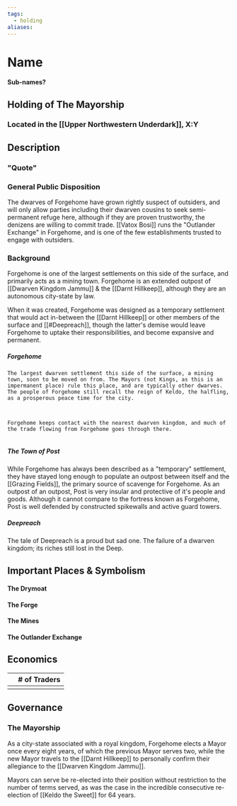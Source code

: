 ```yaml
---
tags:
  - holding
aliases:
---
```

# Name
#### Sub-names?
## Holding of The Mayorship
### Located in the [[Upper Northwestern Underdark]], X:Y
## Description
### "Quote"

### General Public Disposition
The dwarves of Forgehome have grown rightly suspect of outsiders, and will only allow parties including their dwarven cousins to seek semi-permanent refuge here, although if they are proven trustworthy, the denizens are willing to commit trade. [[Vatox Bosi]] runs the "Outlander Exchange" in Forgehome, and is one of the few establishments trusted to engage with outsiders.

### Background
Forgehome is one of the largest settlements on this side of the surface, and primarily acts as a mining town. Forgehome is an extended outpost of [[Dwarven Kingdom Jammu]] & the [[Darnt Hillkeep]], although they are an autonomous city-state by law.

When it was created, Forgehome was designed as a temporary settlement that would act in-between the [[Darnt Hillkeep]] or other members of the surface and [[#Deepreach]], though the latter's demise would leave Forgehome to uptake their responsibilities, and become expansive and permanent.

##### Forgehome
```
The largest dwarven settlement this side of the surface, a mining town, soon to be moved on from. The Mayors (not Kings, as this is an impermanent place) rule this place, and are typically other dwarves. The people of Forgehome still recall the reign of Keldo, the halfling, as a prosperous peace time for the city.



Forgehome keeps contact with the nearest dwarven kingdom, and much of the trade flowing from Forgehome goes through there.


```

##### The Town of Post
While Forgehome has always been described as a "temporary" settlement, they have stayed long enough to populate an outpost between itself and the [[Grazing Fields]], the primary source of scavenge for Forgehome. As an outpost of an outpost, Post is very insular and protective of it's people and goods. Although it cannot compare to the fortress known as Forgehome, Post is well defended by constructed spikewalls and active guard towers.

##### Deepreach
The tale of Deepreach is a proud but sad one. The failure of a dwarven kingdom; its riches still lost in the Deep.

## Important Places & Symbolism
#### The Drymoat
#### The Forge
#### The Mines
#### The Outlander Exchange

## Economics
|     | # of Traders |
| --- | ------------ |
|     |              |

## Governance
### The Mayorship
As a city-state associated with a royal kingdom, Forgehome elects a Mayor once every eight years, of which the previous Mayor serves two, while the new Mayor travels to the [[Darnt Hillkeep]] to personally confirm their allegiance to the [[Dwarven Kingdom Jammu]].

Mayors can serve be re-elected into their position without restriction to the number of terms served, as was the case in the incredible consecutive re-election of [[Keldo the Sweet]] for 64 years.